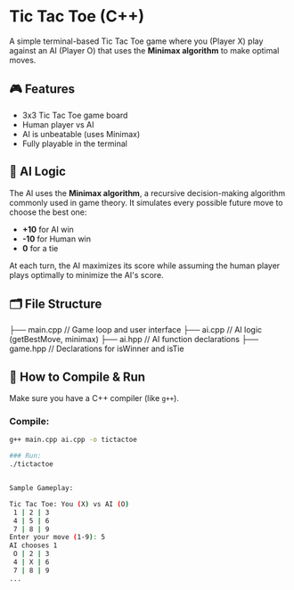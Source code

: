# Tic Tac Toe (C++)

A simple terminal-based Tic Tac Toe game where you (Player X) play against an AI (Player O) that uses the **Minimax algorithm** to make optimal moves.

## 🎮 Features

- 3x3 Tic Tac Toe game board
- Human player vs AI
- AI is unbeatable (uses Minimax)
- Fully playable in the terminal

## 🧠 AI Logic

The AI uses the **Minimax algorithm**, a recursive decision-making algorithm commonly used in game theory. It simulates every possible future move to choose the best one:

- **+10** for AI win  
- **-10** for Human win  
- **0** for a tie

At each turn, the AI maximizes its score while assuming the human player plays optimally to minimize the AI's score.

## 🗂️ File Structure
├── main.cpp // Game loop and user interface
├── ai.cpp // AI logic (getBestMove, minimax)
├── ai.hpp // AI function declarations
├── game.hpp // Declarations for isWinner and isTie


## 🚀 How to Compile & Run

Make sure you have a C++ compiler (like `g++`).

### Compile:
```bash
g++ main.cpp ai.cpp -o tictactoe

### Run:
./tictactoe


Sample Gameplay:

Tic Tac Toe: You (X) vs AI (O)
 1 | 2 | 3 
 4 | 5 | 6 
 7 | 8 | 9 
Enter your move (1-9): 5
AI chooses 1
 O | 2 | 3 
 4 | X | 6 
 7 | 8 | 9 
...




